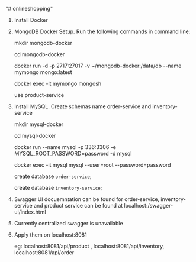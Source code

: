 "# onlineshopping" 
1. Install Docker

2. MongoDB Docker Setup. Run the following commands in command line:
   
    mkdir mongodb-docker

    cd mongodb-docker
    
    docker run -d -p 2717:27017 -v ~/mongodb-docker:/data/db --name mymongo mongo:latest
    
    docker exec -it mymongo mongosh
    
    use product-service

3. Install MySQL. Create schemas name order-service and inventory-service

    mkdir mysql-docker
    
    cd mysql-docker
    
    docker run --name mysql -p 336:3306 -e MYSQL_ROOT_PASSWORD=password -d mysql
    
    docker exec -it mysql mysql --user=root --password=password
    
    create database ``order-service``;
    
    create database ``inventory-service``;

4. Swagger UI docuemntation can be found for order-service, inventory-service and product service can be found at localhost:<service-port>/swagger-ui/index.html
5. Currently centralized swagger is unavailable
6. Apply them on localhost:8081

    eg: localhost:8081/api/product , localhost:8081/api/inventory, localhost:8081/api/order
